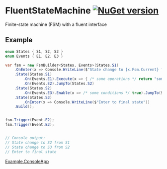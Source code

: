 # FluentStateMachine [![NuGet version](https://badge.fury.io/nu/FluentStateMachine.svg)](http://badge.fury.io/nu/FluentStateMachine)
Finite-state machine (FSM) with a fluent interface

## Example
```C#
enum States { S1, S2, S3 }
enum Events { E1, E2, E3 }
```

```C#
var fsm = new FsmBuilder<States, Events>(States.S1)
    .OnEnter(x => Console.WriteLine($"State change to {x.Fsm.Current} from {x.PrevState}"))
    .State(States.S1)
        .On(Events.E1).Execute(x => { /* some operations */ return "some data"; })
        .On(Events.E2).JumpTo(States.S2)
    .State(States.S2)
        .On(Events.E3).Enable(x => /* some conditions */ true).JumpTo(States.S3)
    .State(States.S3)
        .OnEnter(x => Console.WriteLine($"Enter to final state"))
    .Build();


fsm.Trigger(Event.E2);
fsm.Trigger(Event.E3);


// Console output:
// State change to S2 from S1
// State change to S3 from S2
// Enter to final state
```

[Example.ConsoleApp](https://github.com/mustaddon/StateMachine/blob/master/Examples/Example.ConsoleApp/Program.cs)
